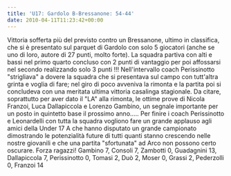 ```yaml
---
title: 'U17: Gardolo B-Bressanone: 54-44'
date: 2010-04-11T11:23:42+00:00
---
```

Vittoria sofferta più del previsto contro un Bressanone, ultimo in classifica, che si è presentato sul parquet di Gardolo con solo 5 giocatori (anche se uno di loro, autore di 27 punti, molto forte). La squadra partiva con alti e bassi nel primo quarto concluso con 2 punti di vantaggio per poi affossarsi nel secondo realizzando solo 3 punti !!! Nell'intervallo coach Perissinotto "strigliava" a dovere la squadra che si presentava sul campo con tutt'altra grinta e voglia di fare; nel giro di poco avveniva la rimonta e la partita poi si concludeva con una meritata ultima vittoria casalinga stagionale. Da citare, soprattutto per aver dato il "LA" alla rimonta, le ottime prove di Nicola Franzoi, Luca Dallapiccola e Lorenzo Gambino, un segnale importante per un posto in quintetto base il prossimo anno….. Per finire i coach Perissinotto e Leonardelli con tutta la squadra vogliono fare un grande applauso agli amici della Under 17 A che hanno disputato un grande campionato dimostrando le potenzialità future di tutti quanti stanno crescendo nelle nostre giovanili e che una partita "sfortunata" ad Arco non possono certo oscurare. Forza ragazzi!
Gambino 7, Consoli 7, Zambotti 0, Guadagnini 13, Dallapiccola 7, Perissinotto 0, Tomasi 2, Duò 2, Moser 0, Grassi 2, Pederzolli 0, Franzoi 14